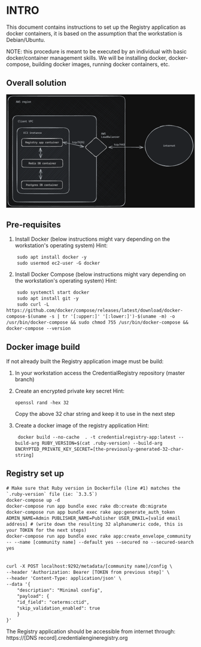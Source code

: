 # INTRO

This document contains instructions to set up the Registry application as docker containers, it is based on the assumption that the workstation is Debian/Ubuntu.

NOTE: this procedure is meant to be executed by an individual with basic docker/container management skills.  We will be installing docker, docker-compose, building docker images, running docker containers, etc.

## Overall solution

![alt text](image.png)

## Pre-requisites
1. Install Docker (below instructions might vary depending on the workstation's operating system)
Hint:
```
    sudo apt install docker -y
    sudo usermod ec2-user -G docker
```

2. Install Docker Compose (below instructions might vary depending on the workstation's operating system)
Hint:
```
    sudo systemctl start docker
    sudo apt install git -y
    sudo curl -L https://github.com/docker/compose/releases/latest/download/docker-compose-$(uname -s | tr '[:upper:]' '[:lower:]')-$(uname -m) -o /usr/bin/docker-compose && sudo chmod 755 /usr/bin/docker-compose && docker-compose --version
```

## Docker image build

If not already built the Registry application image must be build:

1. In your workstation access the CredentialRegistry repository (master branch)
2. Create an encrypted private key secret
   Hint:
   ```
   openssl rand -hex 32
   ```

   Copy the above 32 char string and keep it to use in the next step

3. Create a docker image of the registry application
   Hint:
   ```
    docker build --no-cache  . -t credentialregistry-app:latest --build-arg RUBY_VERSION=$(cat .ruby-version) --build-arg ENCRYPTED_PRIVATE_KEY_SECRET=[the-previously-generated-32-char-string]
   ```

## Registry set up

    # Make sure that Ruby version in Dockerfile (line #1) matches the `.ruby-version` file (ie: `3.3.5`)
    docker-compose up -d
    docker-compose run app bundle exec rake db:create db:migrate
    docker-compose run app bundle exec rake app:generate_auth_token ADMIN_NAME=Admin PUBLISHER_NAME=Publisher USER_EMAIL=[valid email address] # (write down the resulting 32 alphanumeric code, this is your TOKEN for the next steps)
    docker-compose run app bundle exec rake app:create_envelope_community -- --name [community name] --default yes --secured no --secured-search yes


    curl -X POST localhost:9292/metadata/[community name]/config \
    --header 'Authorization: Bearer [TOKEN from previous step]' \
    --header 'Content-Type: application/json' \
    --data '{
        "description": "Minimal config",
        "payload": {
        "id_field": "ceterms:ctid",
        "skip_validation_enabled": true
        }
    }'

The Registry application should be accessible from internet through: https://[DNS record].credentialengineregistry.org
